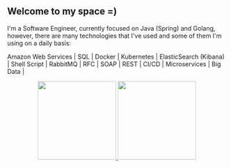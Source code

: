 ## Welcome to my space =)

I'm a Software Engineer, currently focused on Java (Spring) and Golang, however, there are many technologies that I've used and some of them I'm using on a daily basis:

Amazon Web Services | SQL | Docker | Kubernetes | ElasticSearch (Kibana) | Shell Script | RabbitMQ | RFC | SOAP | REST | CI/CD | Microservices | Big Data |

<div align="center">
  <a href="https://github.com/mourajj">
  <img height="180em" src="https://github-readme-stats.vercel.app/api?username=mourajj&show_icons=true&theme=dracula"/>
  <img height="180em" src="https://github-readme-stats.vercel.app/api/top-langs/?username=mourajj&layout=compact&langs_count=7&theme=dracula"/>
</div>

  
